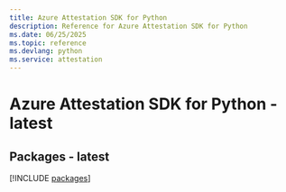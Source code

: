 ```yaml
---
title: Azure Attestation SDK for Python
description: Reference for Azure Attestation SDK for Python
ms.date: 06/25/2025
ms.topic: reference
ms.devlang: python
ms.service: attestation
---
```

# Azure Attestation SDK for Python - latest
## Packages - latest
[!INCLUDE [packages](attestation-index.md)]